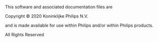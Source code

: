 This software and associated documentation files are

Copyright © 2020 Koninklijke Philips N.V.

and is made available for use within Philips and/or within Philips products.

All Rights Reserved

